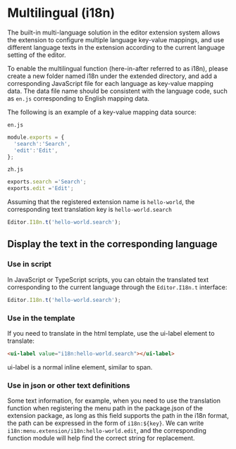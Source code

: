 # Multilingual (i18n)

The built-in multi-language solution in the editor extension system allows the extension to configure multiple language key-value mappings, and use different language texts in the extension according to the current language setting of the editor.

To enable the multilingual function (here-in-after referred to as i18n), please create a new folder named i18n under the extended directory, and add a corresponding JavaScript file for each language as key-value mapping data. The data file name should be consistent with the language code, such as `en.js` corresponding to English mapping data.

The following is an example of a key-value mapping data source:

`en.js`

```javascript
module.exports = {
  'search':'Search',
  'edit':'Edit',
};
```

`zh.js`

```javascript
exports.search ='Search';
exports.edit ='Edit';
```

Assuming that the registered extension name is `hello-world`, the corresponding text translation key is `hello-world.search`

```javascript
Editor.I18n.t('hello-world.search');
```

## Display the text in the corresponding language

### Use in script

In JavaScript or TypeScript scripts, you can obtain the translated text corresponding to the current language through the `Editor.I18n.t` interface:

```javascript
Editor.I18n.t('hello-world.search');
```

### Use in the template

If you need to translate in the html template, use the ui-label element to translate:

```html
<ui-label value="i18n:hello-world.search"></ui-label>
```

ui-label is a normal inline element, similar to span.

### Use in json or other text definitions

Some text information, for example, when you need to use the translation function when registering the menu path in the package.json of the extension package, as long as this field supports the path in the i18n format, the path can be expressed in the form of `i18n:${key}`. We can write `i18n:menu.extension/i18n:hello-world.edit`, and the corresponding function module will help find the correct string for replacement.
